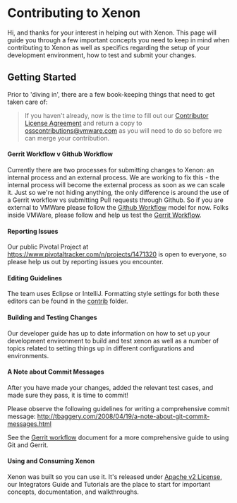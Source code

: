 # Contributing to Xenon

Hi, and thanks for your interest in helping out with Xenon.  This page will guide you through a few important concepts you need to keep in mind when contributing to Xenon as well as specifics regarding the setup of your development environment, how to test and submit your changes.  

## Getting Started

Prior to 'diving in', there are a few book-keeping things that need to get taken care of:  

> If you haven't already, now is the time to fill out our [Contributor License Agreement](http://vmware.github.io/photon/assets/files/vmware_cla.pdf) and return a copy to [osscontributions@vmware.com](mailto:osscontributions@vmware.com) as you will need to do so before we can merge your contribution. 

#### Gerrit Workflow v Github Workflow

Currently there are two processes for submitting changes to Xenon: an internal process and an external process.  We are working to fix this - the internal process will become the external process as soon as we can scale it.  Just so we're not hiding anything, the only difference is around the use of a Gerrit workflow vs submitting Pull requests through Github.  So if you are external to VMWare please follow the [Github Workflow](github-workflow) model for now.  Folks inside VMWare, please follow and help us test the [Gerrit Workflow](gerrit-workflow).

#### Reporting Issues

Our public Pivotal Project at https://www.pivotaltracker.com/n/projects/1471320 is open to everyone, so please help us out by reporting issues you encounter.

#### Editing Guidelines

The team uses Eclipse or IntelliJ. Formatting style settings for both these editors can be found in the
[contrib](https://github.com/vmware/xenon/tree/master/contrib) folder.

#### Building and Testing Changes

Our developer guide has up to date information on how to set up your development environment to build and test xenon as well as a number of topics related to setting things up in different configurations and environments.

#### A Note about Commit Messages

After you have made your changes, added the relevant test cases, and made sure they pass, it is time to commit!

Please observe the following guidelines for writing a comprehensive commit message: http://tbaggery.com/2008/04/19/a-note-about-git-commit-messages.html

See the [Gerrit workflow](Gerrit-workflow) document for a more comprehensive guide to using Git and Gerrit.

#### Using and Consuming Xenon

Xenon was built so you can use it.  It's released under [Apache v2 License](https://github.com/vmware/xenon/raw/master/LICENSE), our Integrators Guide and Tutorials are the place to start for important concepts, documentation, and walkthroughs.







 